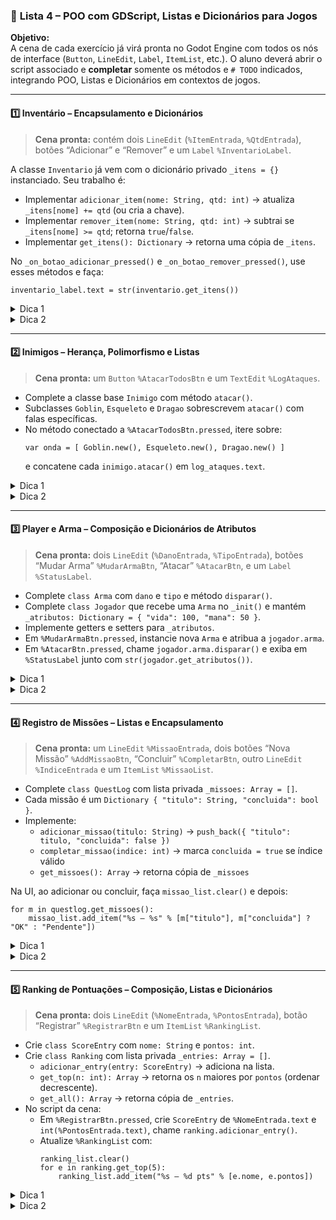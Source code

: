 ### 📘 **Lista 4 – POO com GDScript, Listas e Dicionários para Jogos**

**Objetivo:**  
A cena de cada exercício já virá pronta no Godot Engine com todos os nós de interface (`Button`, `LineEdit`, `Label`, `ItemList`, etc.). O aluno deverá abrir o script associado e **completar** somente os métodos e `# TODO` indicados, integrando POO, Listas e Dicionários em contextos de jogos.

---

#### **1️⃣ Inventário – Encapsulamento e Dicionários**  
> **Cena pronta:** contém dois `LineEdit` (`%ItemEntrada`, `%QtdEntrada`), botões “Adicionar” e “Remover” e um `Label` `%InventarioLabel`.

A classe `Inventario` já vem com o dicionário privado `_itens = {}` instanciado. Seu trabalho é:

- Implementar `adicionar_item(nome: String, qtd: int)` → atualiza `_itens[nome] += qtd` (ou cria a chave).  
- Implementar `remover_item(nome: String, qtd: int)` → subtrai se `_itens[nome] >= qtd`; retorna `true`/`false`.  
- Implementar `get_itens(): Dictionary` → retorna uma cópia de `_itens`.  

No `_on_botao_adicionar_pressed()` e `_on_botao_remover_pressed()`, use esses métodos e faça:
```gdscript
inventario_label.text = str(inventario.get_itens())
```

<details><summary>Dica 1</summary>Use `Dictionary.duplicate()` em `get_itens()`.</details>  
<details><summary>Dica 2</summary>Cheque `if nome in _itens` antes de remover.</details>

---

#### **2️⃣ Inimigos – Herança, Polimorfismo e Listas**  
> **Cena pronta:** um `Button` `%AtacarTodosBtn` e um `TextEdit` `%LogAtaques`.

- Complete a classe base `Inimigo` com método `atacar()`.  
- Subclasses `Goblin`, `Esqueleto` e `Dragao` sobrescrevem `atacar()` com falas específicas.  
- No método conectado a `%AtacarTodosBtn.pressed`, itere sobre:
  ```gdscript
  var onda = [ Goblin.new(), Esqueleto.new(), Dragao.new() ]
  ```
  e concatene cada `inimigo.atacar()` em `log_ataques.text`.

<details><summary>Dica 1</summary>Use `for inimigo in onda:` para polimorfismo.</details>  
<details><summary>Dica 2</summary>Armazene respostas em um `Array` antes de `join("\n")`.</details>

---

#### **3️⃣ Player e Arma – Composição e Dicionários de Atributos**  
> **Cena pronta:** dois `LineEdit` (`%DanoEntrada`, `%TipoEntrada`), botões “Mudar Arma” `%MudarArmaBtn`, “Atacar” `%AtacarBtn`, e um `Label` `%StatusLabel`.

- Complete `class Arma` com `dano` e `tipo` e método `disparar()`.  
- Complete `class Jogador` que recebe uma `Arma` no `_init()` e mantém `_atributos: Dictionary = { "vida": 100, "mana": 50 }`.  
- Implemente getters e setters para `_atributos`.  
- Em `%MudarArmaBtn.pressed`, instancie nova `Arma` e atribua a `jogador.arma`.  
- Em `%AtacarBtn.pressed`, chame `jogador.arma.disparar()` e exiba em `%StatusLabel` junto com `str(jogador.get_atributos())`.

<details><summary>Dica 1</summary>Use `jogador.set_atributo("mana", novo_valor)` para atualizar.</details>  
<details><summary>Dica 2</summary>Monte a string final com `"%s\n%s" % [disparo, str(atributos)]`.</details>

---

#### **4️⃣ Registro de Missões – Listas e Encapsulamento**  
> **Cena pronta:** um `LineEdit` `%MissaoEntrada`, dois botões “Nova Missão” `%AddMissaoBtn`, “Concluir” `%CompletarBtn`, outro `LineEdit` `%IndiceEntrada` e um `ItemList` `%MissaoList`.

- Complete `class QuestLog` com lista privada `_missoes: Array = []`.  
- Cada missão é um `Dictionary { "titulo": String, "concluida": bool }`.  
- Implemente:
  - `adicionar_missao(titulo: String)` → `push_back({ "titulo": titulo, "concluida": false })`  
  - `completar_missao(indice: int)` → marca `concluida = true` se índice válido  
  - `get_missoes(): Array` → retorna cópia de `_missoes`  

Na UI, ao adicionar ou concluir, faça `missao_list.clear()` e depois:
```gdscript
for m in questlog.get_missoes():
	missao_list.add_item("%s — %s" % [m["titulo"], m["concluida"] ? "OK" : "Pendente"])
```

<details><summary>Dica 1</summary>Valide `0 <= indice < _missoes.size()` antes de concluir.</details>  
<details><summary>Dica 2</summary>Use `Array.duplicate()` se precisar copiar a lista.</details>

---

#### **5️⃣ Ranking de Pontuações – Composição, Listas e Dicionários**  
> **Cena pronta:** dois `LineEdit` (`%NomeEntrada`, `%PontosEntrada`), botão “Registrar” `%RegistrarBtn` e um `ItemList` `%RankingList`.

- Crie `class ScoreEntry` com `nome: String` e `pontos: int`.  
- Crie `class Ranking` com lista privada `_entries: Array = []`.  
  - `adicionar_entry(entry: ScoreEntry)` → adiciona na lista.  
  - `get_top(n: int): Array` → retorna os `n` maiores por `pontos` (ordenar decrescente).  
  - `get_all(): Array` → retorna cópia de `_entries`.  
- No script da cena:
  - Em `%RegistrarBtn.pressed`, crie `ScoreEntry` de `%NomeEntrada.text` e `int(%PontosEntrada.text)`, chame `ranking.adicionar_entry()`.  
  - Atualize `%RankingList` com:
	```gdscript
	ranking_list.clear()
	for e in ranking.get_top(5):
		ranking_list.add_item("%s — %d pts" % [e.nome, e.pontos])
	```

<details><summary>Dica 1</summary>Use `entries.sort_custom()` ou `entries.sort()` com função anônima para ordenar por `pontos`.</details>  
<details><summary>Dica 2</summary>Retorne `entries.duplicate()` em `get_all()` para não expor a lista interna.</details>
